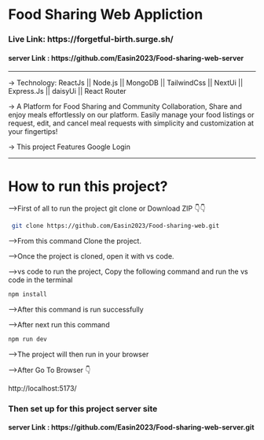 # Food Sharing Web Appliction
<h3>Live Link:  https://forgetful-birth.surge.sh/</h3>
<h4>server Link : https://github.com/Easin2023/Food-sharing-web-server</h4>
<hr/>
<p>
  -> Technology: ReactJs || Node.js || MongoDB || TailwindCss || NextUi || Express.Js || daisyUi || React Router
</p>
<p>
  ->  A Platform for Food Sharing and Community Collaboration, Share and enjoy meals effortlessly on our platform. Easily manage your food listings or request, edit, and cancel meal requests with simplicity and customization at your fingertips! 
</p>
<p>
  -> This project Features Google Login
</p>
<hr/>
<h1>How to run this project?</h1>
<p>-->First of all to run the project git clone or Download ZIP 👇👇</p>

```bash
 git clone https://github.com/Easin2023/Food-sharing-web.git
```
<p>-->From this command Clone the project.</p>
<p>-->Once the project is cloned, open it with vs code.</p>
<p>-->vs code to run the project, Copy the following command and run the vs code in the terminal</p>

```bash
npm install
```
<p>-->After this command is run successfully</p>
<p>-->After next run this command</p>

```bash
npm run dev
```
<p>-->The project will then run in your browser</p>
<p>-->After Go To Browser 👇</p> 

http://localhost:5173/

<h3>Then set up for this project server site</h3>
<h4>server Link : https://github.com/Easin2023/Food-sharing-web-server.git</h4>


